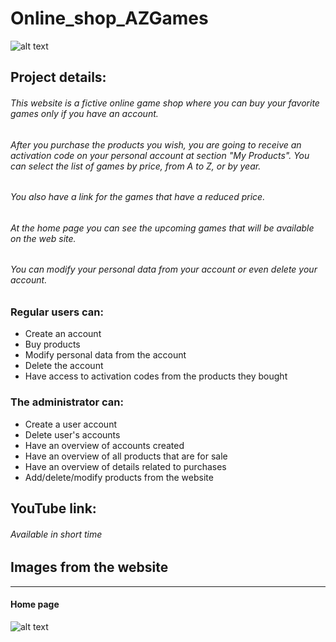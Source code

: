 # Online_shop_AZGames
![alt text][logo]

[logo]: https://github.com/melisazanier/Online_shop_AZGames/blob/master/photos/MV_logo.png "Logo Title Text 2"

## Project details:
###### This website is a fictive online game shop where you can buy your favorite games only if you have an account.
###### After you purchase the products you wish, you are going to receive an activation code on your personal account at section "*My Products*". You can select the list of games by price, from A to Z, or by year.
###### You also have a link for the games that have a reduced price.
###### At the home page you can see the upcoming games that will be available on the web site.
###### You can modify your personal data from your account or even delete your account.

### Regular users can:
+ Create an account
+ Buy products
+ Modify personal data from the account
+ Delete the account
+ Have access to activation codes from the products they bought

### The administrator can:
+ Create a user account
+ Delete user's accounts
+ Have an overview of accounts created
+ Have an overview of all products that are for sale
+ Have an overview of details related to purchases
+ Add/delete/modify products from the website


## YouTube link:
###### Available in short time

## Images from the website 
---
#### Home page
![alt text](https://github.com/melisazanier/Online_shop_AZGames/blob/master/imagesGit/image1.png "Home page")
